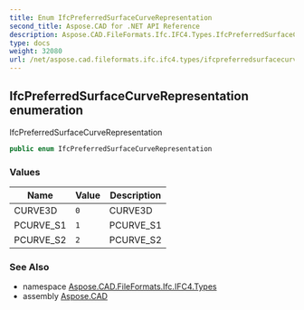 ```yaml
---
title: Enum IfcPreferredSurfaceCurveRepresentation
second_title: Aspose.CAD for .NET API Reference
description: Aspose.CAD.FileFormats.Ifc.IFC4.Types.IfcPreferredSurfaceCurveRepresentation enum. IfcPreferredSurfaceCurveRepresentation
type: docs
weight: 32080
url: /net/aspose.cad.fileformats.ifc.ifc4.types/ifcpreferredsurfacecurverepresentation/
---
```

## IfcPreferredSurfaceCurveRepresentation enumeration

IfcPreferredSurfaceCurveRepresentation

```csharp
public enum IfcPreferredSurfaceCurveRepresentation
```

### Values

| Name | Value | Description |
| --- | --- | --- |
| CURVE3D | `0` | CURVE3D |
| PCURVE_S1 | `1` | PCURVE_S1 |
| PCURVE_S2 | `2` | PCURVE_S2 |

### See Also

* namespace [Aspose.CAD.FileFormats.Ifc.IFC4.Types](../../aspose.cad.fileformats.ifc.ifc4.types/)
* assembly [Aspose.CAD](../../)



